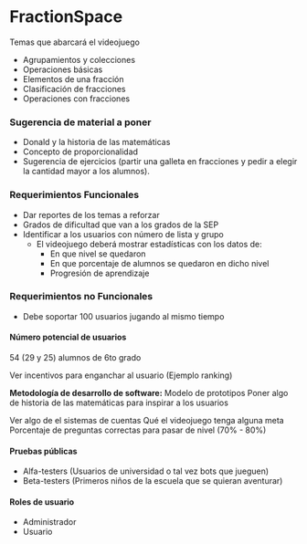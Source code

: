 # FractionSpace
Temas que abarcará el videojuego
- Agrupamientos y colecciones
- Operaciones básicas
- Elementos de una fracción
- Clasificación de fracciones
- Operaciones con fracciones

### Sugerencia de material a poner
- Donald y la historia de las matemáticas
- Concepto de proporcionalidad 
- Sugerencia de ejercicios (partir una galleta en fracciones y pedir a elegir la cantidad mayor a los alumnos). 


### Requerimientos Funcionales
- Dar reportes de los temas a reforzar 
- Grados de dificultad que van a los grados de la SEP
- Identificar a los usuarios con número de lista y grupo 
  -   El videojuego deberá mostrar estadísticas con los datos de:
		- En que nivel se quedaron
		- En que porcentaje de alumnos se quedaron en dicho nivel
		- Progresión de aprendizaje 

### Requerimientos no Funcionales
- Debe soportar 100 usuarios jugando al mismo tiempo 

#### Número potencial de usuarios
54 (29 y 25) alumnos de 6to grado

Ver incentivos para enganchar al usuario (Ejemplo ranking)

**Metodología de desarrollo de software:** Modelo de prototipos
Poner algo de historia de las matemáticas para inspirar a los usuarios

Ver algo de el sistemas de cuentas 
Qué el videojuego tenga alguna meta
Porcentaje de preguntas correctas para pasar de nivel (70% - 80%)

#### Pruebas públicas 
- Alfa-testers (Usuarios de universidad o tal vez bots que jueguen)
- Beta-testers (Primeros niños de la escuela que se quieran aventurar)


#### Roles de usuario 
- Administrador
- Usuario
